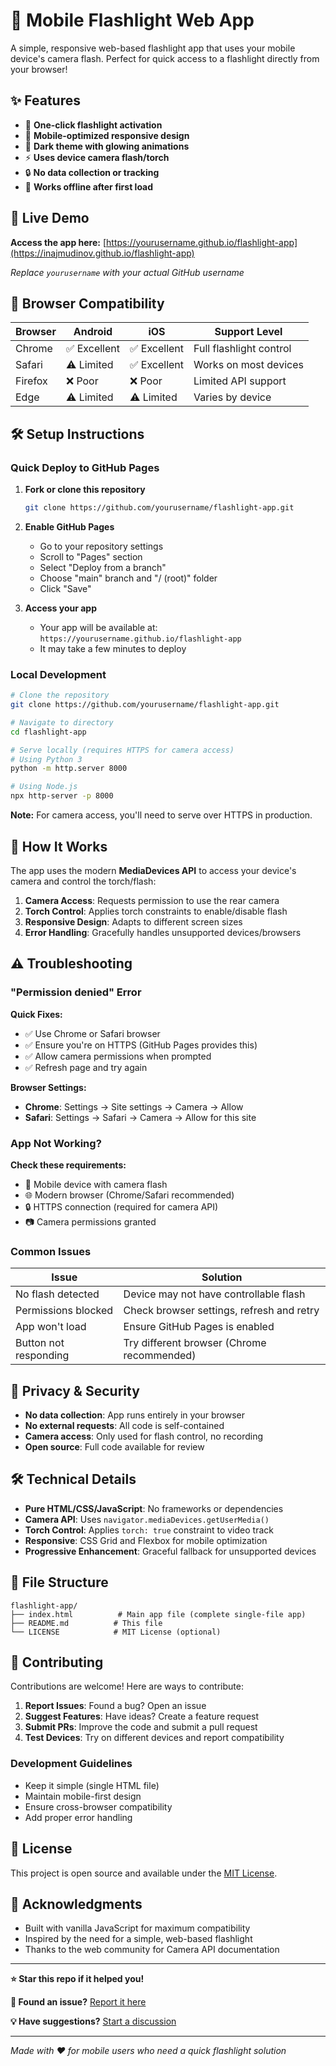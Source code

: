 # 🔦 Mobile Flashlight Web App

A simple, responsive web-based flashlight app that uses your mobile device's camera flash. Perfect for quick access to a flashlight directly from your browser!

## ✨ Features

- 🎯 **One-click flashlight activation**
- 📱 **Mobile-optimized responsive design**
- 🌙 **Dark theme with glowing animations**
- ⚡ **Uses device camera flash/torch**
- 🔒 **No data collection or tracking**
- 🚀 **Works offline after first load**

## 🚀 Live Demo

**Access the app here:** [https://yourusername.github.io/flashlight-app](https://inajmudinov.github.io/flashlight-app)

*Replace `yourusername` with your actual GitHub username*

## 📱 Browser Compatibility

| Browser | Android | iOS | Support Level |
|---------|---------|-----|---------------|
| Chrome | ✅ Excellent | ✅ Excellent | Full flashlight control |
| Safari | ⚠️ Limited | ✅ Excellent | Works on most devices |
| Firefox | ❌ Poor | ❌ Poor | Limited API support |
| Edge | ⚠️ Limited | ⚠️ Limited | Varies by device |

## 🛠️ Setup Instructions

### Quick Deploy to GitHub Pages

1. **Fork or clone this repository**
   ```bash
   git clone https://github.com/yourusername/flashlight-app.git
   ```

2. **Enable GitHub Pages**
   - Go to your repository settings
   - Scroll to "Pages" section  
   - Select "Deploy from a branch"
   - Choose "main" branch and "/ (root)" folder
   - Click "Save"

3. **Access your app**
   - Your app will be available at: `https://yourusername.github.io/flashlight-app`
   - It may take a few minutes to deploy

### Local Development

```bash
# Clone the repository
git clone https://github.com/yourusername/flashlight-app.git

# Navigate to directory
cd flashlight-app

# Serve locally (requires HTTPS for camera access)
# Using Python 3
python -m http.server 8000

# Using Node.js
npx http-server -p 8000
```

**Note:** For camera access, you'll need to serve over HTTPS in production.

## 🔧 How It Works

The app uses the modern **MediaDevices API** to access your device's camera and control the torch/flash:

1. **Camera Access**: Requests permission to use the rear camera
2. **Torch Control**: Applies torch constraints to enable/disable flash
3. **Responsive Design**: Adapts to different screen sizes
4. **Error Handling**: Gracefully handles unsupported devices/browsers

## ⚠️ Troubleshooting

### "Permission denied" Error

**Quick Fixes:**
- ✅ Use Chrome or Safari browser
- ✅ Ensure you're on HTTPS (GitHub Pages provides this)
- ✅ Allow camera permissions when prompted
- ✅ Refresh page and try again

**Browser Settings:**
- **Chrome**: Settings → Site settings → Camera → Allow
- **Safari**: Settings → Safari → Camera → Allow for this site

### App Not Working?

**Check these requirements:**
- 📱 Mobile device with camera flash
- 🌐 Modern browser (Chrome/Safari recommended) 
- 🔒 HTTPS connection (required for camera API)
- 📷 Camera permissions granted

### Common Issues

| Issue | Solution |
|-------|----------|
| No flash detected | Device may not have controllable flash |
| Permissions blocked | Check browser settings, refresh and retry |
| App won't load | Ensure GitHub Pages is enabled |
| Button not responding | Try different browser (Chrome recommended) |

## 🔐 Privacy & Security

- **No data collection**: App runs entirely in your browser
- **No external requests**: All code is self-contained
- **Camera access**: Only used for flash control, no recording
- **Open source**: Full code available for review

## 🛠️ Technical Details

- **Pure HTML/CSS/JavaScript**: No frameworks or dependencies
- **Camera API**: Uses `navigator.mediaDevices.getUserMedia()`
- **Torch Control**: Applies `torch: true` constraint to video track
- **Responsive**: CSS Grid and Flexbox for mobile optimization
- **Progressive Enhancement**: Graceful fallback for unsupported devices

## 📂 File Structure

```
flashlight-app/
├── index.html          # Main app file (complete single-file app)
├── README.md          # This file
└── LICENSE            # MIT License (optional)
```

## 🤝 Contributing

Contributions are welcome! Here are ways to contribute:

1. **Report Issues**: Found a bug? Open an issue
2. **Suggest Features**: Have ideas? Create a feature request  
3. **Submit PRs**: Improve the code and submit a pull request
4. **Test Devices**: Try on different devices and report compatibility

### Development Guidelines

- Keep it simple (single HTML file)
- Maintain mobile-first design
- Ensure cross-browser compatibility
- Add proper error handling

## 📄 License

This project is open source and available under the [MIT License](LICENSE).

## 🙏 Acknowledgments

- Built with vanilla JavaScript for maximum compatibility
- Inspired by the need for a simple, web-based flashlight
- Thanks to the web community for Camera API documentation

---

**⭐ Star this repo if it helped you!**

**🐛 Found an issue?** [Report it here](https://github.com/yourusername/flashlight-app/issues)

**💡 Have suggestions?** [Start a discussion](https://github.com/yourusername/flashlight-app/discussions)

---

*Made with ❤️ for mobile users who need a quick flashlight solution*

